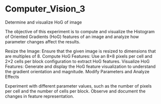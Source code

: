 # Computer_Vision_3
Determine and visualize HoG of image

The objective of this experiment is to compute and visualize the Histogram of Oriented Gradients (HoG) features of an image and analyze how parameter changes affect the results.

Resize the Image: Ensure that the given image is resized to dimensions that are multiples of 8.
Compute HoG Features: Use an 8×8 pixels per cell and 2×2 cells per block configuration to extract HoG features.
Visualize HoG Features: Generate and display the HoG feature visualization to understand the gradient orientation and magnitude.
Modify Parameters and Analyze Effects

Experiment with different parameter values, such as the number of pixels per cell and the number of cells per block.
Observe and document the changes in feature representation.
